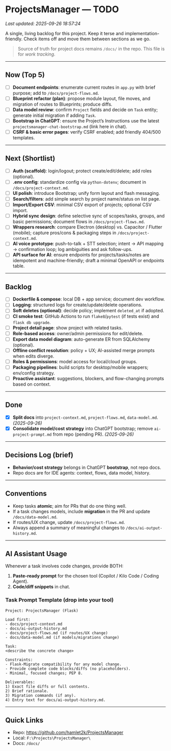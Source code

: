 # ProjectsManager — TODO
_Last updated: 2025-09-26 18:57:24_

A single, living backlog for this project. Keep it terse and implementation-friendly. Check items off and move them between sections as we go.

> Source of truth for project docs remains `/docs/` in the repo. This file is for *work tracking*.

---

## Now (Top 5)
- [ ] **Document endpoints**: enumerate current routes in `app.py` with brief purpose; add to `/docs/project-flows.md`.
- [ ] **Blueprint refactor (plan)**: propose module layout, file moves, and migration of routes to Blueprints; produce diffs.
- [ ] **Data model review**: confirm `Project` fields and decide on `Task` entity; generate initial migration if adding `Task`.
- [ ] **Bootstrap in ChatGPT**: ensure the Project’s Instructions use the latest `projectsmanager-chat-bootstrap.md` (link here in chat).
- [ ] **CSRF & basic error pages**: verify CSRF enabled; add friendly 404/500 templates.

---

## Next (Shortlist)
- [ ] **Auth (scaffold)**: login/logout; protect create/edit/delete; add roles (optional).
- [ ] **.env config**: standardize config via `python-dotenv`; document in `/docs/project-context.md`.
- [ ] **UI polish**: introduce Bootstrap; unify form layout and flash messaging.
- [ ] **Search/filters**: add simple search by project name/status on list page.
- [ ] **Import/Export CSV**: minimal CSV export of projects; optional CSV import.
- [ ] **Hybrid sync design**: define selective sync of scopes/tasks, groups, and basic permissions; document flows in `/docs/project-flows.md`.
- [ ] **Wrappers research**: compare Electron (desktop) vs. Capacitor / Flutter (mobile); capture pros/cons & packaging steps in `/docs/project-context.md`.
- [ ] **AI voice prototype**: push-to-talk + STT selection; intent → API mapping → confirmation loop; log ambiguities and ask follow-ups.
- [ ] **API surface for AI**: ensure endpoints for projects/tasks/notes are idempotent and machine-friendly; draft a minimal OpenAPI or endpoints table.

---

## Backlog
- [ ] **Dockerfile & compose**: local DB + app service; document dev workflow.
- [ ] **Logging**: structured logs for create/update/delete operations.
- [ ] **Soft deletes (optional)**: decide policy; implement `deleted_at` if adopted.
- [ ] **CI smoke test**: GitHub Actions to run `flake8`/`pytest` (if tests exist) and `flask db upgrade`.
- [ ] **Project detail page**: show project with related tasks.
- [ ] **Role-based access**: owner/admin permissions for edit/delete.
- [ ] **Export data model diagram**: auto-generate ER from SQLAlchemy (optional).
- [ ] **Offline conflict resolution**: policy + UX; AI-assisted merge prompts when edits diverge.
- [ ] **Roles & permissions**: model access for local/cloud groups.
- [ ] **Packaging pipelines**: build scripts for desktop/mobile wrappers; env/config strategy.
- [ ] **Proactive assistant**: suggestions, blockers, and flow-changing prompts based on context.

---

## Done
- [x] **Split docs** into `project-context.md`, `project-flows.md`, `data-model.md`. _(2025-09-26)_
- [x] **Consolidate model/cost strategy** into ChatGPT bootstrap; remove `ai-project-prompt.md` from repo (pending PR). _(2025-09-26)_

---

## Decisions Log (brief)
- **Behavior/cost strategy** belongs in ChatGPT **bootstrap**, not repo docs.
- Repo docs are for IDE agents: context, flows, data model, history.

---

## Conventions
- Keep tasks **atomic**; aim for PRs that do one thing well.
- If a task changes models, include **migration** in the PR and update `/docs/data-model.md`.
- If routes/UX change, update `/docs/project-flows.md`.
- Always append a summary of meaningful changes to `/docs/ai-output-history.md`.

---

## AI Assistant Usage
Whenever a task involves code changes, provide BOTH:
1) **Paste-ready prompt** for the chosen tool (Copilot / Kilo Code / Coding Agent).  
2) **Code/diff snippets** in chat.

### Task Prompt Template (drop into your tool)
```
Project: ProjectsManager (Flask)

Load first:
- docs/project-context.md
- docs/ai-output-history.md
- docs/project-flows.md (if routes/UX change)
- docs/data-model.md (if models/migrations change)

Task:
<describe the concrete change>

Constraints:
- Flask-Migrate compatibility for any model change.
- Provide complete code blocks/diffs (no placeholders).
- Minimal, focused changes; PEP 8.

Deliverables:
1) Exact file diffs or full contents.
2) Brief rationale.
3) Migration commands (if any).
4) Entry text for docs/ai-output-history.md.
```

---

## Quick Links
- Repo: https://github.com/hamlet2k/ProjectsManager
- Local: `F:\Projects\ProjectsManager\`
- Docs: `/docs/`

